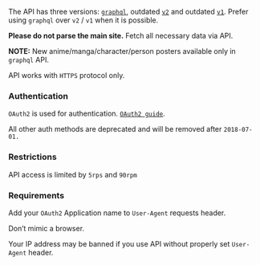 The API has three versions: [`graphql`][graphql], outdated [`v2`][v2] and outdated [`v1`][v1].
Prefer using `graphql` over `v2` / `v1` when it is possible.

**Please do not parse the main site.** Fetch all necessary data via API.

**NOTE:** New anime/manga/character/person posters available only in `graphql` API.

API works with `HTTPS` protocol only.

### Authentication
`OAuth2` is used for authentication. [`OAuth2 guide`][oauth2-guide].

All other auth methods are deprecated and will be removed after `2018-07-01.`

### Restrictions
API access is limited by `5rps` and `90rpm`

### Requirements
Add your `OAuth2` Application name to `User-Agent` requests header.

Don’t mimic a browser.

Your IP address may be banned if you use API without properly set `User-Agent` header.

[graphql]: https://shikimori.one/api/doc/graphql
[v2]: https://shikimori.one/api/doc/2.0.html
[v1]: https://shikimori.one/api/doc/1.0.html
[oauth2-guide]: https://shikimori.one/oauth
